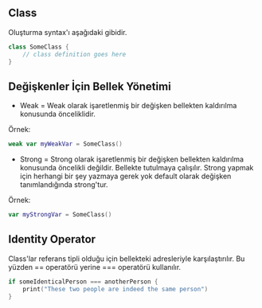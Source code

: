 ## Class

Oluşturma syntax'ı aşağıdaki gibidir.

```swift
class SomeClass {
    // class definition goes here
}
```

## Değişkenler İçin Bellek Yönetimi

- Weak = Weak olarak işaretlenmiş bir değişken bellekten kaldırılma konusunda önceliklidir.

Örnek:

```swift
weak var myWeakVar = SomeClass()
``` 

- Strong = Strong olarak işaretlenmiş bir değişken bellekten kaldırılma konusunda öncelikli değildir. Bellekte tutulmaya çalışılır. Strong yapmak için herhangi bir şey yazmaya gerek yok default olarak değişken tanımlandığında strong'tur.

Örnek:

```swift
var myStrongVar = SomeClass()
```
## Identity Operator

Class'lar referans tipli olduğu için bellekteki adresleriyle karşılaştırılır. Bu yüzden == operatörü yerine === operatörü kullanılır.

```swift
if someIdenticalPerson === anotherPerson {
    print("These two people are indeed the same person")
}
```

